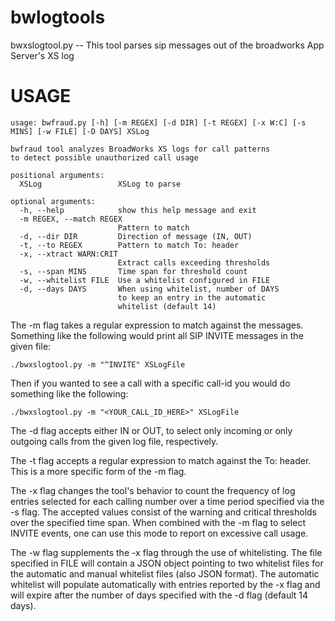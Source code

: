 bwlogtools
==========

bwxslogtool.py -- This tool parses sip messages out of the broadworks App Server's XS log

USAGE
=====

```
usage: bwfraud.py [-h] [-m REGEX] [-d DIR] [-t REGEX] [-x W:C] [-s MINS] [-w FILE] [-D DAYS] XSLog

bwfraud tool analyzes BroadWorks XS logs for call patterns
to detect possible unauthorized call usage

positional arguments:
  XSLog                 XSLog to parse

optional arguments:
  -h, --help            show this help message and exit
  -m REGEX, --match REGEX
                        Pattern to match
  -d, --dir DIR         Direction of message (IN, OUT)
  -t, --to REGEX        Pattern to match To: header
  -x, --xtract WARN:CRIT
                        Extract calls exceeding thresholds
  -s, --span MINS       Time span for threshold count
  -w, --whitelist FILE  Use a whitelist configured in FILE
  -d, --days DAYS       When using whitelist, number of DAYS
                        to keep an entry in the automatic
                        whitelist (default 14)
```

The -m flag takes a regular expression to match against the messages. Something like the following would print all SIP INVITE messages in the given file:

```
./bwxslogtool.py -m "^INVITE" XSLogFile
```
Then if you wanted to see a call with a specific call-id you would do something like the following:
```
./bwxslogtool.py -m "<YOUR_CALL_ID_HERE>" XSLogFile
```
The -d flag accepts either IN or OUT, to select only incoming or only outgoing calls from the given log file, respectively.

The -t flag accepts a regular expression to match against the To: header. This is a more specific form of the -m flag.

The -x flag changes the tool's behavior to count the frequency of log entries selected for each calling number over a time period specified via the -s flag. The accepted values consist of the warning and critical thresholds over the specified time span. When combined with the -m flag to select INVITE events, one can use this mode to report on excessive call usage.

The -w flag supplements the -x flag through the use of whitelisting. The file specified in FILE will contain a JSON object pointing to two whitelist files for the automatic and manual whitelist files (also JSON format). The automatic whitelist will populate automatically with entries reported by the -x flag and will expire after the number of days specified with the -d flag (default 14 days).
